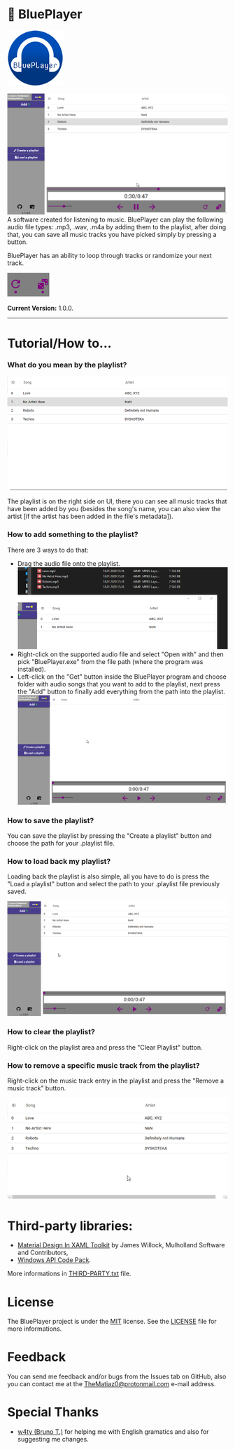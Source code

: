 # :musical_note: BluePlayer

![Icon of BluePlayer](/BluePlayer/Graphics/BluePlayerLogo3_128px.png)

![GIF presentation](/doc/x2Aj9OOVnv.gif)
A software created for listening to music.
BluePlayer can play the following audio file types: .mp3, .wav, .m4a by adding them to the playlist, after doing that, you can save all music tracks you have picked simply by pressing a button.

BluePlayer has an ability to loop through tracks or randomize your next track.

![Loop and Randomize button](/doc/BluePlayer_WEoUmJ3xVK.png)

**Current Version:** 1.0.0.

***

# Tutorial/How to...

### What do you mean by the playlist?
![Playlist Img](https://github.com/TheMatiaz0/BluePlayer/blob/master/doc/BluePlayer_bXOQH1Woyl.png)

The playlist is on the right side on UI, there you can see all music tracks that have been added by you (besides the song's name, you can also view the artist [if the artist has been added in the file's metadata]).

### How to add something to the playlist?
There are 3 ways to do that:
* Drag the audio file onto the playlist.
![DragnDrop](/doc/nEi6OWfV9u.gif)
* Right-click on the supported audio file and select "Open with" and then pick "BluePlayer.exe" from the file path (where the program was installed).
* Left-click on the "Get" button inside the BluePlayer program and choose folder with audio songs that you want to add to the playlist, next press the "Add" button to finally add everything from the path into the playlist.
![GetAndAdd](/doc/RnkRFuZiKF.gif)

### How to save the playlist?
You can save the playlist by pressing the "Create a playlist" button and choose the path for your .playlist file.

### How to load back my playlist?
Loading back the playlist is also simple, all you have to do is press the "Load a playlist" button and select the path to your .playlist file previously saved.

![Loading and Saving Playlist](/doc/uVUiA5UaEK.gif)

### How to clear the playlist?
Right-click on the playlist area and press the "Clear Playlist" button.

### How to remove a specific music track from the playlist?
Right-click on the music track entry in the playlist and press the "Remove a music track" button.

![Clearing playlist](/doc/AvvGOl5qL3.gif)

# Third-party libraries:
- [Material Design In XAML Toolkit](https://github.com/MaterialDesignInXAML/MaterialDesignInXamlToolkit) by James Willock,  Mulholland Software and Contributors,
- [Windows API Code Pack](https://github.com/aybe/Windows-API-Code-Pack-1.1).

More informations in [THIRD-PARTY.txt](/THIRD-PARTY.txt) file.


# License
The BluePlayer project is under the [MIT](https://opensource.org/licenses/MIT) license. See the [LICENSE](/LICENSE) file for more informations.

# Feedback
You can send me feedback and/or bugs from the Issues tab on GitHub, also you can contact me at the TheMatiaz0@protonmail.com e-mail address.

# Special Thanks
- [w4ty (Bruno T.)](https://github.com/w4ty) for helping me with English gramatics and also for suggesting me changes.
